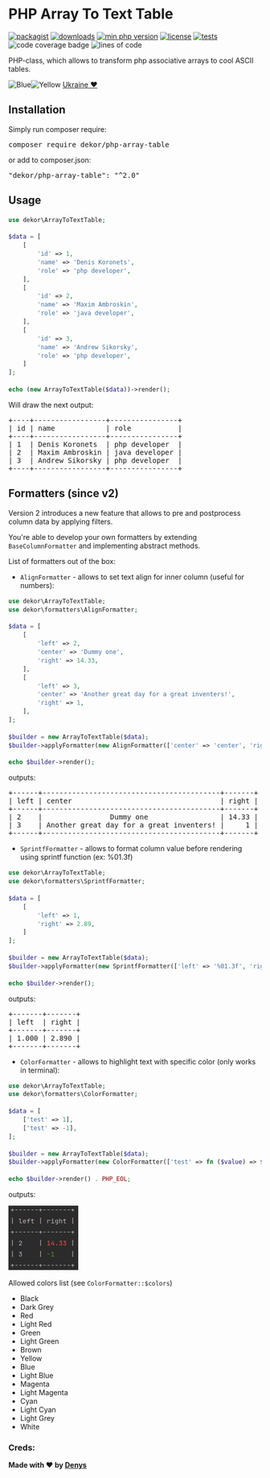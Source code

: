 # PHP Array To Text Table

[![packagist](https://poser.pugx.org/dekor/php-array-table/v)](https://packagist.org/packages/dekor/php-array-table)
[![downloads](https://poser.pugx.org/dekor/php-array-table/downloads)](https://packagist.org/packages/dekor/php-array-table)
[![min php version](https://poser.pugx.org/dekor/php-array-table/require/php)](https://packagist.org/packages/dekor/php-array-table)
[![license](https://poser.pugx.org/dekor/php-array-table/license)](https://packagist.org/packages/dekor/php-array-table)
[![tests](https://github.com/dekor/php-array-table/actions/workflows/tests.yml/badge.svg)](https://github.com/dekor/php-array-table/actions/workflows/tests.yml)
![code coverage badge](https://raw.githubusercontent.com/dekor/php-array-table/image-data/coverage.svg)
![lines of code](https://raw.githubusercontent.com/dekor/php-array-table/image-data/lines.svg)

PHP-class, which allows to transform php associative arrays to cool ASCII tables.

![Blue](https://placehold.co/15x15/005BBB/005BBB.png)![Yellow](https://placehold.co/15x15/FFD500/FFD500.png) [Ukraine ❤](https://woo.zp.ua/en/support-ukraine/)

## Installation
Simply run composer require:
<pre>composer require dekor/php-array-table</pre>

or add to composer.json:
<pre>"dekor/php-array-table": "^2.0"</pre>

## Usage

```php
use dekor\ArrayToTextTable;

$data = [
    [
        'id' => 1,
        'name' => 'Denis Koronets',
        'role' => 'php developer',
    ],
    [
        'id' => 2,
        'name' => 'Maxim Ambroskin',
        'role' => 'java developer',
    ],
    [
        'id' => 3,
        'name' => 'Andrew Sikorsky',
        'role' => 'php developer',
    ]
];

echo (new ArrayToTextTable($data))->render();
```

Will draw the next output:

<pre>
+----+-----------------+----------------+
| id | name            | role           |
+----+-----------------+----------------+
| 1  | Denis Koronets  | php developer  |
| 2  | Maxim Ambroskin | java developer |
| 3  | Andrew Sikorsky | php developer  |
+----+-----------------+----------------+
</pre>

## Formatters (since v2)

Version 2 introduces a new feature that allows to pre and postprocess column data by applying filters.

You're able to develop your own formatters by extending `BaseColumnFormatter` and implementing abstract methods.

List of formatters out of the box:
- `AlignFormatter` - allows to set text align for inner column (useful for numbers):

```php
use dekor\ArrayToTextTable;
use dekor\formatters\AlignFormatter;

$data = [
    [
        'left' => 2,
        'center' => 'Dummy one',
        'right' => 14.33,
    ],
    [
        'left' => 3,
        'center' => 'Another great day for a great inventers!',
        'right' => 1,
    ],
];

$builder = new ArrayToTextTable($data);
$builder->applyFormatter(new AlignFormatter(['center' => 'center', 'right' => 'right']));

echo $builder->render();
```

outputs:
<pre>
+------+------------------------------------------+-------+
| left | center                                   | right |
+------+------------------------------------------+-------+
| 2    |                Dummy one                 | 14.33 |
| 3    | Another great day for a great inventers! |     1 |
+------+------------------------------------------+-------+
</pre>

- `SprintfFormatter` - allows to format column value before rendering using sprintf function (ex: %01.3f)
```php
use dekor\ArrayToTextTable;
use dekor\formatters\SprintfFormatter;

$data = [
    [
        'left' => 1,
        'right' => 2.89,
    ]
];

$builder = new ArrayToTextTable($data);
$builder->applyFormatter(new SprintfFormatter(['left' => '%01.3f', 'right' => '%03.3f']));

echo $builder->render();
```

outputs:
<pre>
+-------+-------+
| left  | right |
+-------+-------+
| 1.000 | 2.890 |
+-------+-------+
</pre>

- `ColorFormatter` - allows to highlight text with specific color (only works in terminal):
```php
use dekor\ArrayToTextTable;
use dekor\formatters\ColorFormatter;

$data = [
    ['test' => 1],
    ['test' => -1],
];

$builder = new ArrayToTextTable($data);
$builder->applyFormatter(new ColorFormatter(['test' => fn ($value) => $value > 0 ? 'Red' : 'Green']));

echo $builder->render() . PHP_EOL;
```

outputs:

![img.png](img.png)

Allowed colors list (see `ColorFormatter::$colors`)
- Black
- Dark Grey
- Red
- Light Red
- Green
- Light Green
- Brown
- Yellow
- Blue
- Light Blue
- Magenta
- Light Magenta
- Cyan
- Light Cyan
- Light Grey
- White

### Creds:
<b>Made with ❤ by <a href="https://woo.zp.ua">Denys</b>
